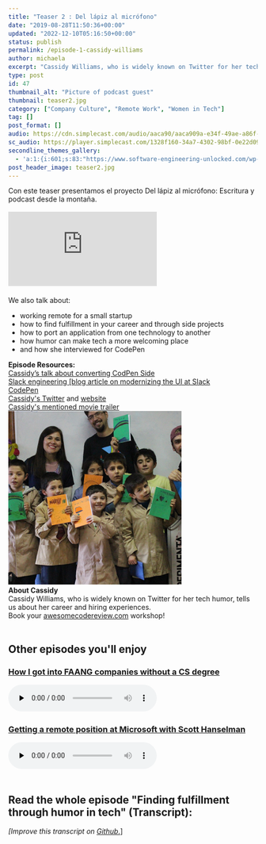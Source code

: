 ```yaml
---
title: "Teaser 2 : Del lápiz al micrófono"
date: "2019-08-28T11:50:36+00:00"
updated: "2022-12-10T05:16:50+00:00"
status: publish
permalink: /episode-1-cassidy-williams
author: michaela
excerpt: "Cassidy Williams, who is widely known on Twitter for her tech humor, tells us about her career and hiring experiences."
type: post
id: 47
thumbnail_alt: "Picture of podcast guest"
thumbnail: teaser2.jpg
category: ["Company Culture", "Remote Work", "Women in Tech"]
tag: []
post_format: []
audio: https://cdn.simplecast.com/audio/aaca90/aaca909a-e34f-49ae-a86f-f59e4fa807f0/1328f160-34a7-4302-98bf-0e22d0996bfb/episode1_software_engineering_unlocked_cassidy_ready_tc.mp3
sc_audio: https://player.simplecast.com/1328f160-34a7-4302-98bf-0e22d0996bfb?dark=false
secondline_themes_gallery:
  - 'a:1:{i:601;s:83:"https://www.software-engineering-unlocked.com/wp-content/uploads/2019/08/bg_ep1.jpg";}'
post_header_image: teaser2.jpg
---
```



<div class="episode-about">
  Con este teaser presentamos el proyecto Del lápiz al micrófono: Escritura y podcast desde la montaña. 
  <br/>
  <br/>
  <div class="video-container">
    <iframe class="video" src="https://www.youtube-nocookie.com/embed/Tchj3aBoACw" title="YouTube video player" frameborder="0" allow="accelerometer; autoplay; clipboard-write; encrypted-media; gyroscope; picture-in-picture" allowfullscreen></iframe>
  </div>
 <br/>We also talk about:
    <ul>
        <li>working remote for a small startup</li>
        <li>how to find fulfillment in your career and through side projects</li>
        <li>how to port an application from one technology to another</li>
        <li>how humor can make tech a more welcoming place</li>
        <li>and how she interviewed for CodePen</li>
    </ul>
</div>
<div class=" episode-links">
<b>Episode Resources:</b><br/>
    <a href="https://youtu.be/ALYzDeMdZug">Cassidy’s talk about converting CodPen Side</a><br/>
    <a href="https://slack.engineering/rebuilding-slack-on-the-desktop-308d6fe94ae4">Slack engineering [blog article on modernizing the UI at Slack</a><br/>
    <a href="https://codepen.io/">CodePen</a><br/>
    <a href="https://twitter.com/cassidoo">Cassidy's Twitter</a> and <a href="https://cassidoo.co">website</a><br/>
    <a href="https://www.youtube.com/embed/DE3TZSdjVFM?feature=oembed">Cassidy's mentioned movie trailer</a>
</div>


<div class="row pt-2 align-items-center">
    <div class="col-4 guest-picture">
    <img src="teaser2.jpg" alt="Vilches Alto"/>
    </div>
    <div class="col-8 guest-about">
    <b>About Cassidy</b><br/>
      Cassidy Williams, who is widely known on Twitter for her tech humor, tells us about her career and hiring experiences.
    </div>
</div>


<div class="sponsorship">
Book your <a href="https://www.michaelagreiler.com/workshops">awesomecodereview.com</a> workshop!
</div>
<br/>
<div>
  <h2>Other episodes you'll enjoy</h2>
    <div class="row-md-6">
      <div class="row g-0 border rounded overflow-hidden flex-md-row mb-4 shadow-sm h-md-250 position-relative">
          <div class="col p-4 d-flex flex-column position-static">
            <h3 class="mb-0"><a href="https://software-engineering-unlocked.com/faang-job-without-cs-degree/">How I got into FAANG companies without a CS degree</a></h3>
  <audio controls preload="none">
                <source src="https://cdn.simplecast.com/audio/aaca909a-e34f-49ae-a86f-f59e4fa807f0/episodes/2ec3af9e-9a17-4ccd-95df-0e9b1a03ecc6/audio/66ec2bf9-b1d0-4ae3-868e-9017bb8cc4ee/default_tc.mp3" />
              </audio>
          </div>
        </div>
      </div>
    <div class="row-md-6">
      <div class="row g-0 border rounded overflow-hidden flex-md-row mb-4 shadow-sm h-md-250 position-relative">
          <div class="col p-4 d-flex flex-column position-static">
            <h3 class="mb-0"><a href="https://software-engineering-unlocked.com/episode-2-scott-hanselman/">Getting a remote position at Microsoft with Scott Hanselman</a></h3>
  <audio controls preload="none">
                <source src="https://cdn.simplecast.com/audio/aaca90/aaca909a-e34f-49ae-a86f-f59e4fa807f0/b94c57a5-9afe-4853-be2f-b4d147fb62bf/scott_episode2_ready_tc.mp3" />
              </audio>
          </div>
        </div>
      </div>
</div>
<br/>

## Read the whole episode "Finding fulfillment through humor in tech" (Transcript):

_\[Improve this transcript on [Github](https://github.com/mgreiler/se-unlocked/tree/master/Transcripts)_[.](https://github.com/mgreiler/se-unlocked/tree/master/Transcripts)\]
